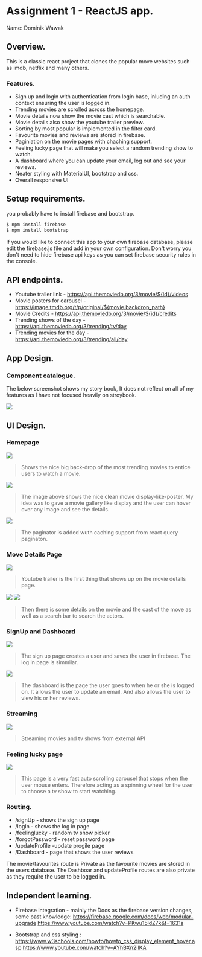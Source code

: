 # Assignment 1 - ReactJS app.

Name: Dominik Wawak

## Overview.

This is a classic react project that clones the popular move websites such as imdb, netflix and many others.

### Features.
 
+ Sign up and login with authentication from login base, inluding an auth context ensuring the user is logged in.
+ Trending movies are scrolled across the homepage.
+ Movie details now show the movie cast which is searchable.
+ Movie details also show the youtube trailer preview.
+ Sorting by most popular is implemented in the filter card.
+ Favourite movies and reviews are stored in firebase.
+ Paginiation on the movie pages with chaching support.
+ Feeling lucky page that will make you select a random trending show to watch.
+ A dashboard where you can update your email, log out and see your reviews.
+ Neater styling with MaterialUI, bootstrap and css.
+ Overall responsive UI

## Setup requirements.

you probably have to install firebase and bootstrap.

```sh
$ npm install firebase
$ npm install bootstrap

```

If you would like to connect this app to your own firebase database, please edit the firebase.js file and add in your own configuration.
Don't worry you don't need to hide firebase api keys as you can set firebase security rules in the console.


## API endpoints.

+ Youtube trailer link - https://api.themoviedb.org/3/movie/${id}/videos
+ Movie posters for carousel - https://image.tmdb.org/t/p/original/${movie.backdrop_path}
+ Movie Credits - https://api.themoviedb.org/3/movie/${id}/credits
+ Trending shows of the day - https://api.themoviedb.org/3/trending/tv/day
+ Trending movies for the day - https://api.themoviedb.org/3/trending/all/day

## App Design.

### Component catalogue.

The below screenshot shows my story book, It does not reflect on all of my features as I have not focused heavily on stroybook.

![](./images/storybook.png)
## UI Design.

### Homepage


![ ](./images/view.png)

>Shows the nice big back-drop of the most trending movies to entice users to watch a movie.


![ ](./images/ui.png)

>The image above shows the nice clean movie display-like-poster. My idea was to gave a movie gallery like display and the user can hover over any image and see the details. 

![ ](./images/paginator.png)

>The paginator is added wuth caching support from react query paginaton.

### Move Details Page

![ ](./images/video.png)
> Youtube trailer is the first thing that shows up on the movie details page.

![ ](./images/actors.png)
![ ](./images/actorSearch.png)

>Then there is some details on the movie and the cast of the move as well as a search bar to search the actors.

### SignUp and Dashboard

![ ](./images/signUp.png)
> The sign up page creates a user and saves the user in firebase. The log in page is simmilar.

![ ](./images/dashboard.png)
> The dashboard is the page the user goes to when he or she is logged on. It allows the user to update an email. And also allows the user to view his or her reviews. 

### Streaming
![ ](https://github.com/DominikWawak/Movie_App/blob/master/images/Screenshot%202021-12-30%20at%2019.43.28.png)

> Streaming movies and tv shows from external API

### Feeling lucky page
![ ](./images/feelingLucky.png)

> This page is a very fast auto scrolling carousel that stops when the user mouse enters. Therefore acting as a spinning wheel for the user to choose a tv show to start watching.


### Routing.

+ /signUp - shows the sign up page
+ /logIn - shows the log in page
+ /feelinglucky - random tv show picker
+ /forgotPassword - reset password page
+ /updateProfile -update progile page
+ /Dashboard - page that shows the user reviews


The movie/favourites route is Private as the favourite movies are stored in the users database.
The Dashboar and updateProfile routes are also private as they require the user to be logged in.
## Independent learning.

+ Firebase integration - mainly the Docs as the firebase version changes, some past knowledge:
https://firebase.google.com/docs/web/modular-upgrade
https://www.youtube.com/watch?v=PKwu15ldZ7k&t=1631s






+ Bootstrap and css styling :
    https://www.w3schools.com/howto/howto_css_display_element_hover.asp
    https://www.youtube.com/watch?v=AYhBXn2IlKA



